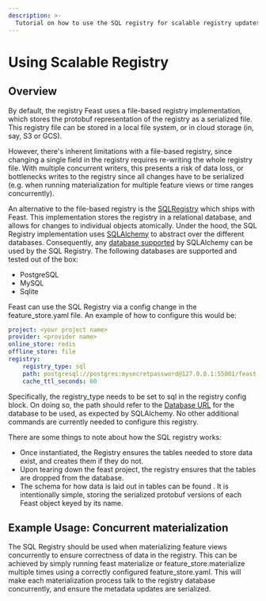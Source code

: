 ```yaml
---
description: >-
  Tutorial on how to use the SQL registry for scalable registry updates
---
```


# Using Scalable Registry

## Overview

By default, the registry Feast uses a file-based registry implementation, which stores the protobuf representation of the registry as a serialized file. This registry file can be stored in a local file system, or in cloud storage (in, say, S3 or GCS).

However, there's inherent limitations with a file-based registry, since changing a single field in the registry requires re-writing the whole registry file. With multiple concurrent writers, this presents a risk of data loss, or bottlenecks writes to the registry since all changes have to be serialized (e.g. when running materialization for multiple feature views or time ranges concurrently).

An alternative to the file-based registry is the [SQLRegistry](https://rtd.feast.dev/en/latest/feast.infra.registry_stores.html#feast.infra.registry_stores.sql.SqlRegistry) which ships with Feast. This implementation stores the registry in a relational database, and allows for changes to individual objects atomically.
Under the hood, the SQL Registry implementation uses [SQLAlchemy](https://docs.sqlalchemy.org/en/14/) to abstract over the different databases. Consequently, any [database supported](https://docs.sqlalchemy.org/en/14/core/engines.html#supported-databases) by SQLAlchemy can be used by the SQL Registry.
The following databases are supported and tested out of the box:
- PostgreSQL
- MySQL
- Sqlite

Feast can use the SQL Registry via a config change in the feature_store.yaml file. An example of how to configure this would be:

```yaml
project: <your project name>
provider: <provider name>
online_store: redis
offline_store: file
registry:
    registry_type: sql
    path: postgresql://postgres:mysecretpassword@127.0.0.1:55001/feast
    cache_ttl_seconds: 60
```

Specifically, the registry_type needs to be set to sql in the registry config block. On doing so, the path should refer to the [Database URL](https://docs.sqlalchemy.org/en/14/core/engines.html#database-urls) for the database to be used, as expected by SQLAlchemy. No other additional commands are currently needed to configure this registry.

There are some things to note about how the SQL registry works:
- Once instantiated, the Registry ensures the tables needed to store data exist, and creates them if they do not.
- Upon tearing down the feast project, the registry ensures that the tables are dropped from the database.
- The schema for how data is laid out in tables can be found . It is intentionally simple, storing the serialized protobuf versions of each Feast object keyed by its name.

## Example Usage: Concurrent materialization
The SQL Registry should be used when materializing feature views concurrently to ensure correctness of data in the registry. This can be achieved by simply running feast materialize or feature_store.materialize multiple times using a correctly configured feature_store.yaml. This will make each materialization process talk to the registry database concurrently, and ensure the metadata updates are serialized.